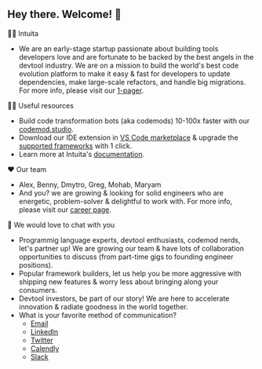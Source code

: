 ## Hey there. Welcome! 👋

🙋‍♀️ Intuita
  - We are an early-stage startup passionate about building tools developers love and are fortunate to be backed by the best angels in the devtool industry. We are on a mission to build the world's best code evolution platform to make it easy & fast for developers to update dependencies, make large-scale refactors, and handle big migrations. For more info, please visit our [1-pager](https://go.intuita.io/1-pager).

👩‍💻 Useful resources 
  - Build code transformation bots (aka codemods) 10-100x faster with our [codemod.studio](https://www.codemod.studio/).
  - Download our IDE extension in [VS Code marketplace](https://marketplace.visualstudio.com/items?itemName=Intuita.intuita-vscode-extension) & upgrade the [supported frameworks](https://github.com/intuita-inc/codemod-registry) with 1 click.
  - Learn more at Intuita's [documentation](https://docs.intuita.io/).

❤ Our team
  - Alex, Benny, Dmytro, Greg, Mohab, Maryam
  - And you? we are growing & looking for solid engineers who are energetic, problem-solver & delightful to work with. For more info, please visit our [career page](https://go.intuita.io/join-us).

🧙 We would love to chat with you
  - Programmig language experts, devtool enthusiasts, codemod nerds, let's partner up! We are growing our team & have lots of collaboration opportunities to discuss (from part-time gigs to founding engineer positions).
  - Popular framework builders, let us help you be more aggressive with shipping new features & worry less about bringing along your consumers. 
  - Devtool investors, be part of our story! We are here to accelerate innovation & radiate goodness in the world together.
  - What is your favorite method of communication?
      - [Email](mailto:hello@intuita.io) 
      - [LinkedIn](https://www.linkedin.com/company/intuita-inc/)
      - [Twitter](https://twitter.com/CodeWithIntuita)
      - [Calendly](https://calendly.com/alex-from-intuita)
      - [Slack](https://join.slack.com/t/intuita-inc/shared_invite/zt-1bjj5exxi-95yPfWi71HcO2p_sS5L2wA)
